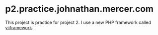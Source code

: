 p2.practice.johnathan.mercer.com
================================

This project is practice for project 2. I use a new PHP framework called [yiiframework](http://www.yiiframework.com/).  
